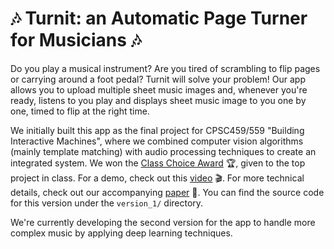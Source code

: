 # :notes: Turnit: an Automatic Page Turner for Musicians :notes:

Do you play a musical instrument? Are you tired of scrambling to flip pages or carrying around a foot pedal? Turnit will solve your problem! Our app allows you to upload multiple sheet music images and, whenever you're ready, listens to you play and displays sheet music image to you one by one, timed to flip at the right time.

We initially built this app as the final project for CPSC459/559 "Building Interactive Machines", where we combined computer vision algorithms (mainly template matching) with audio processing techniques to create an integrated system. We won the [Class Choice Award](https://cpsc459-bim.gitlab.io/f19/projects_list/) :trophy:, given to the top project in class. For a demo, check out this [video](https://youtu.be/lQWgagWgHMw) :clapper:. For more technical details, check out our accompanying [paper](https://cpsc459-bim.gitlab.io/f19/assets/reports/music.pdf) :page_with_curl:. You can find the source code for this version under the `version_1/` directory.

We're currently developing the second version for the app to handle more complex music by applying deep learning techniques. 

